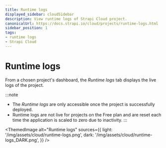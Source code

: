 ```yaml
---
title: Runtime logs
displayed_sidebar: cloudSidebar
description: View runtime logs of Strapi Cloud project.
canonicalUrl: https://docs.strapi.io/cloud/projects/runtime-logs.html
sidebar_position: 1
tags:
- runtime logs
- Strapi Cloud
---
```


# Runtime logs

From a chosen project's dashboard, the *Runtime logs* tab displays the live logs of the project.

:::note

- The *Runtime logs* are only accessible once the project is successfully deployed.
- Runtime logs are not live for projects on the Free plan and are reset each time the application is scaled to zero due to inactivity.
:::

<ThemedImage
  alt="Runtime logs"
  sources={{
    light: '/img/assets/cloud/runtime-logs.png',
    dark: '/img/assets/cloud/runtime-logs_DARK.png',
  }}
/>
